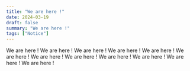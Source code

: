 ```yaml
---
title: "We are here !"
date: 2024-03-19
draft: false
summary: "We are here !"
tags: ["Notice"]
---
```

We are here !
We are here !
We are here !
We are here !
We are here !
We are here !
We are here !
We are here !
We are here !
We are here !
We are here !
We are here !